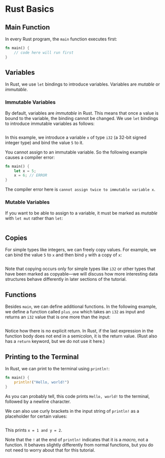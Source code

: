 # Rust Basics

## Main Function
In every Rust program, the `main` function executes first:
```rust
fn main() {
    // code here will run first
}
```

## Variables
In Rust, we use `let` bindings to introduce variables. Variables are *mutable*
or *immutable*.

### Immutable Variables
By default, variables are *immutable* in Rust. This means that once a value is
bound to the variable, the binding cannot be changed. We use `let` bindings to
introduce immutable variables as follows:
<div class="flex-container vis_block" style="position:relative; margin-left:-75px; margin-right:-75px; display: flex;">
  <object type="image/svg+xml" class="immutable_variable code_panel" data="assets/code_examples/immutable_variable/vis_code.svg"></object>
  <object type="image/svg+xml" class="immutable_variable tl_panel" data="assets/code_examples/immutable_variable/vis_timeline.svg" style="width: auto;" onmouseenter="helpers('immutable_variable')"></object>
</div>

In this example, we introduce a variable `x` of type `i32` (a 32-bit signed
integer type) and bind the value `5` to it. 

You cannot assign to an immutable variable. So the following
example causes a compiler error:
```rust
fn main() {
    let x = 5;
    x = 6; // ERROR
}
```

The compiler error here is `cannot assign twice to immutable variable x`.

### Mutable Variables
If you want to be able to assign to a variable, it must be marked as *mutable* with `let mut` rather than `let`:
<div class="flex-container vis_block" style="position:relative; margin-left:-75px; margin-right:-75px; display: flex;">
  <object type="image/svg+xml" class="mutable_variables code_panel" data="assets/code_examples/mutable_variables/vis_code.svg"></object>
  <object type="image/svg+xml" class="mutable_variables tl_panel" data="assets/code_examples/mutable_variables/vis_timeline.svg" style="width: auto;" onmouseenter="helpers('mutable_variables')"></object>
</div>

## Copies
For simple types like integers, we can freely copy values. For example, 
we can bind the value `5` to `x` and then bind `y` with a copy of `x`:
<div class="flex-container vis_block" style="position:relative; margin-left:-75px; margin-right:-75px; display: flex;">
  <object type="image/svg+xml" class="copy code_panel" data="assets/code_examples/copy/vis_code.svg"></object>
  <object type="image/svg+xml" class="copy tl_panel" data="assets/code_examples/copy/vis_timeline.svg" style="width: auto;" onmouseenter="helpers('copy')"></object>
</div>

Note that copying occurs only for simple types like `i32` or other types
that have been marked as copyable—we will discuss how more interesting data
structures behave differently in later sections of the tutorial.

## Functions
Besides `main`, we can define additional functions. In the following example, 
we define a function called `plus_one` which takes an `i32` as input and returns an
`i32` value that is one more than the input:
<div class="flex-container vis_block" style="position:relative; margin-left:-75px; margin-right:-75px; display: flex;">
  <object type="image/svg+xml" class="function code_panel" data="assets/code_examples/function/vis_code.svg"></object>
  <object type="image/svg+xml" class="function tl_panel" data="assets/code_examples/function/vis_timeline.svg" style="width: auto;" onmouseenter="helpers('function')"></object>
</div>

Notice how there is no explicit return. In Rust, if the last expression in the
function body does not end in a semicolon, it is the return value.
(Rust also has a `return` keyword, but we do not use it here.)

## Printing to the Terminal
In Rust, we can print to the terminal using `println!`:
```rust
fn main() {
    println!("Hello, world!")
}
```
As you can probably tell, this code prints `Hello, world!` to the terminal, 
followed by a newline character.

We can also use curly brackets in the input string of `println!` as a
placeholder for certain values:
<div class="flex-container vis_block" style="position:relative; margin-left:-75px; margin-right:-75px; display: flex;">
  <object type="image/svg+xml" class="printing code_panel" data="assets/code_examples/printing/vis_code.svg"></object>
  <object type="image/svg+xml" class="printing tl_panel" data="assets/code_examples/printing/vis_timeline.svg" style="width: auto;" onmouseenter="helpers('printing')"></object>
</div>

This prints `x = 1 and y = 2`.

Note that the `!` at the end of `println!` indicates that it is a *macro*, not a function. 
It behaves slightly differently from normal functions, 
but you do not need to worry about that for this tutorial. 